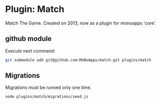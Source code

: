 # Plugin: Match
Match The Game. Created on 2013, now as a plugin for monoapps 'core'.

## github module
Execute next command: 

````sh
git submodule add git@github.com:MoNoApps/match.git plugins/match
````

## Migrations
Migrations must be runned only one time.

````sh
node plugins/match/migrations/seed.js
````

